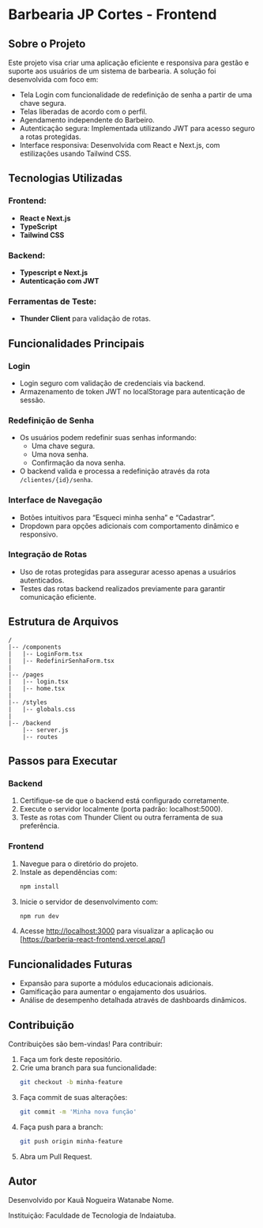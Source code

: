# Barbearia JP Cortes - Frontend

## Sobre o Projeto

Este projeto visa criar uma aplicação eficiente e responsiva para gestão e suporte aos usuários de um sistema de barbearia. A solução foi desenvolvida com foco em:

- Tela Login com funcionalidade de redefinição de senha a partir de uma chave segura.
- Telas liberadas de acordo com o perfil.
- Agendamento independente do Barbeiro.
- Autenticação segura: Implementada utilizando JWT para acesso seguro a rotas protegidas.
- Interface responsiva: Desenvolvida com React e Next.js, com estilizações usando Tailwind CSS.

## Tecnologias Utilizadas

### Frontend:
- **React e Next.js**
- **TypeScript**
- **Tailwind CSS**

### Backend:
- **Typescript e Next.js**
- **Autenticação com JWT**

### Ferramentas de Teste:
- **Thunder Client** para validação de rotas.

## Funcionalidades Principais

### Login
- Login seguro com validação de credenciais via backend.
- Armazenamento de token JWT no localStorage para autenticação de sessão.

### Redefinição de Senha
- Os usuários podem redefinir suas senhas informando:
  - Uma chave segura.
  - Uma nova senha.
  - Confirmação da nova senha.
- O backend valida e processa a redefinição através da rota `/clientes/{id}/senha`.


### Interface de Navegação
- Botões intuitivos para “Esqueci minha senha” e “Cadastrar”.
- Dropdown para opções adicionais com comportamento dinâmico e responsivo.

### Integração de Rotas
- Uso de rotas protegidas para assegurar acesso apenas a usuários autenticados.
- Testes das rotas backend realizados previamente para garantir comunicação eficiente.

## Estrutura de Arquivos

```
/
|-- /components
|   |-- LoginForm.tsx
|   |-- RedefinirSenhaForm.tsx
|
|-- /pages
|   |-- login.tsx
|   |-- home.tsx
|
|-- /styles
|   |-- globals.css
|
|-- /backend
    |-- server.js
    |-- routes
```

## Passos para Executar

### Backend

1. Certifique-se de que o backend está configurado corretamente.
2. Execute o servidor localmente (porta padrão: localhost:5000).
3. Teste as rotas com Thunder Client ou outra ferramenta de sua preferência.

### Frontend

1. Navegue para o diretório do projeto.
2. Instale as dependências com:
   ```bash
   npm install
   ```
3. Inicie o servidor de desenvolvimento com:
   ```bash
   npm run dev
   ```
4. Acesse [http://localhost:3000](http://localhost:3000) para visualizar a aplicação ou [https://barberia-react-frontend.vercel.app/]

## Funcionalidades Futuras

- Expansão para suporte a módulos educacionais adicionais.
- Gamificação para aumentar o engajamento dos usuários.
- Análise de desempenho detalhada através de dashboards dinâmicos.

## Contribuição

Contribuições são bem-vindas! Para contribuir:

1. Faça um fork deste repositório.
2. Crie uma branch para sua funcionalidade: 
   ```bash
   git checkout -b minha-feature
   ```
3. Faça commit de suas alterações:
   ```bash
   git commit -m 'Minha nova função'
   ```
4. Faça push para a branch:
   ```bash
   git push origin minha-feature
   ```
5. Abra um Pull Request.

## Autor

Desenvolvido por Kauã Nogueira Watanabe Nome.

Instituição: Faculdade de Tecnologia de Indaiatuba.

